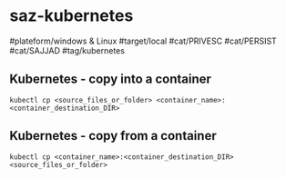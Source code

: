 # saz-kubernetes

#plateform/windows & Linux
#target/local
#cat/PRIVESC
#cat/PERSIST
#cat/SAJJAD
#tag/kubernetes

## Kubernetes - copy into a container
```
kubectl cp <source_files_or_folder> <container_name>:<container_destination_DIR>
```

## Kubernetes - copy from a container
```
kubectl cp <container_name>:<container_destination_DIR> <source_files_or_folder>
```
